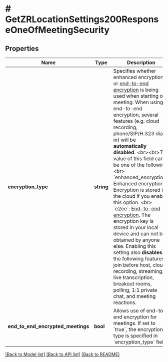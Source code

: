 # # GetZRLocationSettings200ResponseOneOfMeetingSecurity

## Properties

Name | Type | Description | Notes
------------ | ------------- | ------------- | -------------
**encryption_type** | **string** | Specifies whether enhanced encryption or [end-to-end encryption](https://support.zoom.us/hc/en-us/articles/360048660871) is being used when starting or a meeting. When using end-to-end encryption, several features (e.g. cloud recording, phone/SIP/H.323 dial-in) will be **automatically disabled**. &lt;br&gt;&lt;br&gt;The value of this field can be one of the following:&lt;br&gt; &#x60;enhanced_encryption&#x60;: Enhanced encryption. Encryption is stored in the cloud if you enable this option. &lt;br&gt;  &#x60;e2ee&#x60;: [End-to-end encryption](https://support.zoom.us/hc/en-us/articles/360048660871). The encryption key is stored in your local device and can not be obtained by anyone else. Enabling this setting also **disables** the following features: join before host, cloud recording, streaming, live transcription, breakout rooms, polling, 1:1 private chat, and meeting reactions. | [optional]
**end_to_end_encrypted_meetings** | **bool** | Allows use of end-to-end encryption for meetings. If set to &#x60;true&#x60;, the encryption type is specified in &#x60;encryption_type&#x60; field. | [optional]

[[Back to Model list]](../../README.md#models) [[Back to API list]](../../README.md#endpoints) [[Back to README]](../../README.md)
